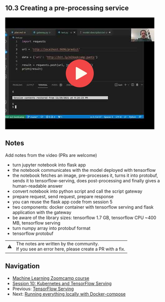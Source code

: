 
## 10.3 Creating a pre-processing service

<a href="https://www.youtube.com/watch?v=OIlrS14Zi0o&list=PL3MmuxUbc_hIhxl5Ji8t4O6lPAOpHaCLR"><img src="images/thumbnail-10-03.jpg"></a>
 




## Notes

Add notes from the video (PRs are welcome)

* turn jupyter notebook into flask app
* the notebook communicates with the model deployed with tensorflow
* the notebook fetches an image, pre-processes it, turns it into protobuf, sends it to tensorflow-serving, does post-processing and finally gives a human-readable answer
* convert notebook into python script and call the script gateway
* prepare request, send request, prepare response
* you can reuse the flask app code from session 5
* two components: docker container with tensorflow serving and flask application with the gateway
* be aware of the library sizes: tensorflow 1.7 GB, tensorflow CPU ~400 MB, tensorflow serving
* turn numpy array into protobuf format
* tensorflow protobuf

<table>
   <tr>
      <td>⚠️</td>
      <td>
         The notes are written by the community. <br>
         If you see an error here, please create a PR with a fix.
      </td>
   </tr>
</table>


## Navigation

* [Machine Learning Zoomcamp course](../)
* [Session 10: Kubernetes and TensorFlow Serving](./)
* Previous: [TensorFlow Serving](02-tensorflow-serving.md)
* Next: [Running everything locally with Docker-compose](04-docker-compose.md)
